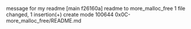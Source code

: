 message for my readme
[main f26160a] readme to more_malloc_free
 1 file changed, 1 insertion(+)
 create mode 100644 0x0C-more_malloc_free/README.md

